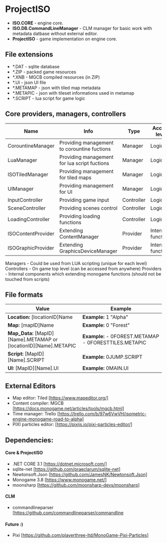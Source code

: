 # ProjectISO


- **ISO.CORE** - engine core.
- **ISO.DB.CommandLineManager** - CLM manager for basic work with metadata datbase without external editor.
- **ProjectISO** - game implementation on engine core.

## File extensions
- *.DAT - sqlite database
- *.ZIP - packed game resources
- *.XNB - MGCB compiled resources (in ZIP)
- *.UI - json UI file
- *.METAMAP - json with tiled map metadata
- *.METAPIC - json with tileset informations used in metamap
- *.SCRIPT - lua script for game logic

## Core providers, managers, controllers
| Name  | Info | Type | Access level |
| ------------- | ------------- | ------------- | ------------- |
|  CorountineManager | Providing management to corountine fuctions | Manager | Logic |
|  LuaManager | Providing management for lua script fuctions | Manager | Logic |
|  ISOTiledManager | Providing management for tiled maps| Manager | Logic |
|  UIManager | Providing management for UI | Manager | Logic |
|  InputController | Providing game input | Controller | Logic |
|  SceneController | Providing scenes control | Controller | Logic |
|  LoadingController | Providing loading functions | Controller | Logic |
|  ISOContentProvider | Extending ContentManager | Provider | Internal functions |
|  ISOGraphicProvider | Extending GraphicsDeviceManager | Provider | Internal functions |

Managers - Could be used from LUA scripting (unique for each level)
Controllers - On game top level (can be accessed from anywhere)
Providers - Internal components which extending monogame functions (should not be touched from scripts) 

## File formats

| Value  | Example |
| ------------- | ------------- |
| **Location:** [locationID]Name  | **Example:** 1 "Alpha" |
| **Map:** [mapID]Name  | **Example:** 0 "Forest" |
| **Map_Data:** [MapID][Name].METAMAP or [locationID][Name].METAPIC | **Example:** - 0FOREST.METAMAP - 0FORESTTILES.METAPIC |
| **Script:** [MapID][Name].SCRIPT  |  **Example:** 0JUMP.SCRIPT | 
| **UI:** [MapID][Name].UI |  **Example:** 0MAIN.UI | 


## External Editors
- Map editor: Tiled [https://www.mapeditor.org/]
- Content compiler: MGCB [https://docs.monogame.net/articles/tools/mgcb.html]
- Time manager: Trello [https://trello.com/b/97w6VwVH/isometric-engine-monogame-road-to-alpha]
- PIXI particles editor: [https://pixijs.io/pixi-particles-editor/]

## Dependencies:
#### Core & ProjectISO
- .NET CORE 3.1 [https://dotnet.microsoft.com/]
- sqlite-net [https://github.com/praeclarum/sqlite-net]
- Newtonsoft.Json [https://github.com/JamesNK/Newtonsoft.Json]
- Monogame 3.8 [https://www.monogame.net/]
- moonsharp [https://github.com/moonsharp-devs/moonsharp]

#### CLM
- commandlineparser [https://github.com/commandlineparser/commandline

#### Future :)
- Pixi [https://github.com/playerthree-ltd/MonoGame-Pixi-Particles]
